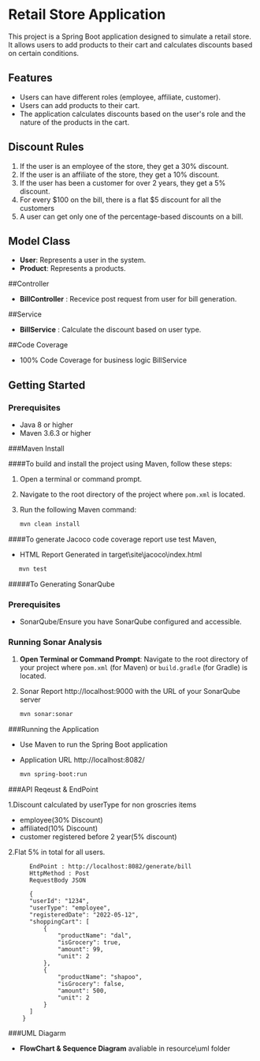 # Retail Store Application

This project is a Spring Boot application designed to simulate a retail store. It allows users to add products to their cart and calculates discounts based on certain conditions.

## Features

- Users can have different roles (employee, affiliate, customer).
- Users can add products to their cart.
- The application calculates discounts based on the user's role and the nature of the products in the cart.

## Discount Rules

1. If the user is an employee of the store, they get a 30% discount.
2. If the user is an affiliate of the store, they get a 10% discount.
3. If the user has been a customer for over 2 years, they get a 5% discount.
4. For every $100 on the bill, there is a flat $5 discount for all the customers
6. A user can get only one of the percentage-based discounts on a bill.

## Model Class
- **User**: Represents a user in the system.
- **Product**: Represents a products.

##Controller
- **BillController** : Recevice post request from user for bill generation.

##Service
- **BillService** : Calculate the discount based on user type. 

##Code Coverage
- 100% Code Coverage for business logic BillService



## Getting Started

### Prerequisites

- Java 8 or higher
- Maven 3.6.3 or higher

###Maven Install

####To build and install the project using Maven, follow these steps:

1. Open a terminal or command prompt.
2. Navigate to the root directory of the project where `pom.xml` is located.
3. Run the following Maven command:

   ```bash
   mvn clean install
   ```

####To generate Jacoco code coverage report use test Maven, 
- HTML Report Generated in target\site\jacoco\index.html

```bash
   mvn test
```

#####To Generating SonarQube

### Prerequisites

- SonarQube/Ensure you have SonarQube configured and accessible.

### Running Sonar Analysis

1. **Open Terminal or Command Prompt**: Navigate to the root directory of your project where `pom.xml` (for Maven) or `build.gradle` (for Gradle) is located.
2. Sonar Report http://localhost:9000 with the URL of your SonarQube server

   ```bash
   mvn sonar:sonar 
   ```

###Running the Application
- Use Maven to run the Spring Boot application
- Application URL http://localhost:8082/

    ```bash
   mvn spring-boot:run
    ```

###API Reqeust & EndPoint

1.Discount calculated by userType for non groscries items
   - employee(30% Discount)
   - affiliated(10% Discount)
   - customer registered before 2 year(5% discount)

2.Flat 5% in total for all users.

          EndPoint : http://localhost:8082/generate/bill
          HttpMethod : Post
          RequestBody JSON
    
          {
          "userId": "1234",
          "userType": "employee",
          "registeredDate": "2022-05-12",
          "shoppingCart": [
              {
                  "productName": "dal",
                  "isGrocery": true,
                  "amount": 99,
                  "unit": 2
              },
              {
                  "productName": "shapoo",
                  "isGrocery": false,
                  "amount": 500,
                  "unit": 2
              }
          ]
        }


###UML Diagarm
- **FlowChart & Sequence Diagram** avaliable in resource\uml folder

